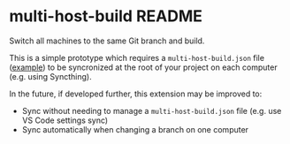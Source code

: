 # multi-host-build README

Switch all machines to the same Git branch and build.

This is a simple prototype which requires a `multi-host-build.json` file ([example](/example/multi-host-build.json)) to be syncronized at the root of your project on each computer (e.g. using Syncthing).

In the future, if developed further, this extension may be improved to:
- Sync without needing to manage a `multi-host-build.json` file (e.g. use VS Code settings sync)
- Sync automatically when changing a branch on one computer
